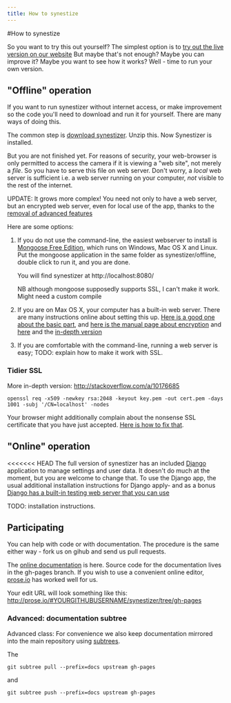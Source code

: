 ```yaml
---
title: How to synestize
---
```


#How to synestize

So you want to try this out yourself?
The simplest option is to [try out the live version on our website](http://synestizer.com)
But maybe that's not enough? Maybe you can improve it? Maybe you want to see how it works? Well - time to run your own version.

## "Offline" operation

If you want to run synestizer without internet access, or make improvement so the code you'll need to download and run it for yourself.
There are many ways of doing this.

The common step is [download synestizer](https://github.com/synestize/synestizer/archive/master.zip).
Unzip this. Now Synestizer is installed.

But you are not finished yet. For reasons of security, your web-browser is only permitted to access the camera if it is viewing a "web site", not merely a *file*. So you have to serve this file on web server.
Don't worry, a *local* web server is sufficient i.e. a web server running on your computer, *not* visible to the rest of the internet.

UPDATE: It grows more complex! You need not only to have a web server, but an encrypted web server, even  for local use of the app, thanks to the [removal of advanced features ](https://sites.google.com/a/chromium.org/dev/Home/chromium-security/deprecating-powerful-features-on-insecure-origins)

Here are some options:

1. If you do not use the command-line, the easiest webserver to install is [Mongoose Free Edition](http://cesanta.com/mongoose.shtml), which runs on Windows, Mac OS X and Linux. Put the mongoose application in the same folder as synestizer/offline, double click to run it, and you are done.

   You will find synestizer at http://localhost:8080/

   NB although mongoose supposedly supports SSL, I can't make it work.
   Might need a custom compile

2. If you are on Max OS X, your computer has a built-in web server. There are many instructions online about setting this up. [Here is a good one about the basic part](http://macosxautomation.com/workshops/sharing/03.html), and [here is the manual page about encryption](https://support.apple.com/kb/PH15666?locale=en_US) and [here](https://support.apple.com/kb/PH14003?locale=en_US) and the [in-depth version](https://blog.httpwatch.com/2013/12/12/five-tips-for-using-self-signed-ssl-certificates-with-ios/)
3. If you are comfortable with the command-line, running a web server is easy; TODO: explain how to make it work with SSL.


### Tidier SSL

More in-depth version: http://stackoverflow.com/a/10176685
````
openssl req -x509 -newkey rsa:2048 -keyout key.pem -out cert.pem -days 1001 -subj '/CN=localhost' -nodes
````

Your browser might additionally complain about the nonsense SSL certificate that you have just accepted. [Here is how to fix that](http://stackoverflow.com/a/15076602).

## "Online" operation

<<<<<<< HEAD
The full version of synestizer has an included [Django](https://www.djangoproject.com/) application to manage settings and user data. 
It doesn't do much at the moment, but you are welcome to change that.
To use the Django app, the usual additional installation instructions for Django apply- and as a bonus [Django has a built-in testing web server that you can use ](https://docs.djangoproject.com/en/1.8/intro/tutorial01/#the-development-server)


TODO: installation instructions.

## Participating

You can help with code or with documentation. The procedure is the same either way - fork us on gihub and send us pull requests.

The [online documentation](https://synestize.github.io/synestizer/) is here.
Source code for the documentation lives in the gh-pages branch. If you wish to use a convenient online editor, [prose.io](http://prose.io/) has worked well for us.

Your edit URL will look something like this: http://prose.io/#YOURGITHUBUSERNAME/synestizer/tree/gh-pages

### Advanced: documentation subtree

Advanced class: For convenience we also keep documentation mirrored into the main repository using [subtrees](http://blogs.atlassian.com/2013/05/alternatives-to-git-submodule-git-subtree/).

The 

    git subtree pull --prefix=docs upstream gh-pages
    
and

    git subtree push --prefix=docs upstream gh-pages
